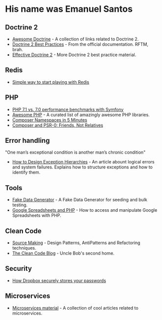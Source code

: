 # His name was Emanuel Santos

## Doctrine 2

* [Awesome Doctrine](https://github.com/TomasVotruba/awesome-doctrine) - A collection of links related to Doctrine 2.
* [Doctrine 2 Best Practices](http://docs.doctrine-project.org/projects/doctrine-orm/en/latest/reference/best-practices.html) - From the official documentation. RFTM, brah.
* [Effective Doctrine 2](http://www.slideshare.net/marcinchwedziak/effective-doctrine2-performance-tips-for-symfony2-developers-33907944) - More Doctrine 2 best practice material.

## Redis

* [Simple way to start playing with Redis](http://try.redis.io/)

## PHP

* [PHP 7.1 vs. 7.0 performance benchmarks with Symfony](https://www.symfony.fi/entry/php-7-1-vs-7-0-benchmarks-symfony)
* [Awesome PHP](https://github.com/ziadoz/awesome-php) - A curated list of amazingly awesome PHP libraries.
* [Composer Namespaces in 5 Minutes](https://jtreminio.com/2012/10/composer-namespaces-in-5-minutes/)
* [Composer and PSR-0: Friends, Not Relatives](https://philsturgeon.uk/php/2013/05/07/composer-and-psr0-friends-not-relatives/)

## Error handling

"One man’s exceptional condition is another man’s chronic condition"

* [How to Design Exception Hierarchies](https://blogs.msdn.microsoft.com/kcwalina/2007/01/30/how-to-design-exception-hierarchies/) - An article abount logical errors and system failures. Explains how to structure exceptions and how to identify them.

## Tools

* [Fake Data Generator](http://json-schema-faker.js.org/) - A Fake Data Generator for seeding and bulk testing.
* [Google Spreadsheets and PHP](https://www.twilio.com/blog/2017/03/google-spreadsheets-and-php.html) - How to access and manipulate Google Spreadsheets with PHP.

## Clean Code

* [Source Making](https://sourcemaking.com) - Design Patterns, AntiPatterns and Refactoring techniques.
* [The Clean Code Blog](http://blog.cleancoder.com/) - Uncle Bob's second home.

## Security

* [How Dropbox securely stores your passwords](https://blogs.dropbox.com/tech/2016/09/how-dropbox-securely-stores-your-passwords/)

## Microservices

* [Microservices material](https://github.com/dbelcham/microservice-material) - A collection of cool articles related to microservices.
